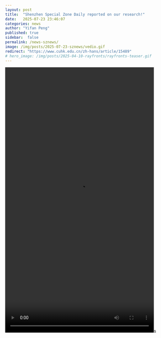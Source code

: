 ```yaml
---
layout: post
title:  "Shenzhen Special Zone Daily reported on our research!"
date:   2025-07-23 23:46:07
categories: news
author: "Yifan Peng"
published: true
sidebar:  false
permalink: /news-sznews/
image: /img/posts/2025-07-23-sznews/vedio.gif
redirect: "https://www.cuhk.edu.cn/zh-hans/article/15489"
# hero_image: /img/posts/2025-04-10-rayfronts/rayfronts-teaser.gif
---
```


<video width="480" height="854" controls>
  <source src="/img/posts/2025-07-23-sznews/video.mp4" type="video/mp4">
  Your browser does not support the video tag.
</video>s